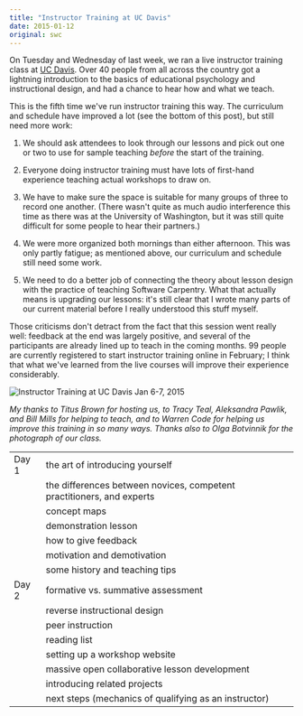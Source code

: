 ```yaml
---
title: "Instructor Training at UC Davis"
date: 2015-01-12
original: swc
---
```

<p>
  On Tuesday and Wednesday of last week,
  we ran a live instructor training class at <a href="http://ucdavis.edu/">UC Davis</a>.
  Over 40 people from all across the country got a lightning introduction to
  the basics of educational psychology and instructional design,
  and had a chance to hear how and what we teach.
</p>
<p>
  This is the fifth time we've run instructor training this way.
  The curriculum and schedule have improved a lot (see the bottom of this post),
  but still need more work:
</p>
<ol>
  <li>
    <p>
      We should ask attendees to look through our lessons
      and pick out one or two to use for sample teaching
      <em>before</em> the start of the training.
    </p>
  </li>
  <li>
    <p>
      Everyone doing instructor training
      must have lots of first-hand experience teaching actual workshops to draw on.
    </p>
  </li>
  <li>
    <p>
      We have to make sure the space is suitable for many groups of three to record one another.
      (There wasn't quite as much audio interference this time as there was at the University of Washington,
      but it was still quite difficult for some people to hear their partners.)
    </p>
  </li>
  <li>
    <p>
      We were more organized both mornings than either afternoon.
      This was only partly fatigue;
      as mentioned above,
      our curriculum and schedule still need some work.
    </p>
  </li>
  <li>
    <p>
      We need to do a better job of connecting the theory about lesson design
      with the practice of teaching Software Carpentry.
      What that actually means is upgrading our lessons:
      it's still clear that I wrote many parts of our current material
      before I really understood this stuff myself.
    </p>
  </li>
</ol>
<p>
  Those criticisms don't detract from the fact that this session went really well:
  feedback at the end was largely positive,
  and several of the participants are already lined up to teach in the coming months.
  99 people are currently registered to start instructor training online in February;
  I think that what we've learned from the live courses will improve their experience considerably.
</p>
<p>
  <img src="@root/files/2015/01/ttt-davis.jpg" alt="Instructor Training at UC Davis Jan 6-7, 2015" class="centered">
</p>
<p>
  <em>
    My thanks to Titus Brown for hosting us,
    to Tracy Teal, Aleksandra Pawlik, and Bill Mills for helping to teach,
    and to Warren Code for helping us improve this training in so many ways.
    Thanks also to Olga Botvinnik for the photograph of our class.
  </em>
</p>
<table class="centered">
  <tr>
    <td>Day 1</td>
    <td>the art of introducing yourself</td>
  </tr>
  <tr>
    <td></td>
    <td>the differences between novices, competent practitioners, and experts</td>
  </tr>
  <tr>
    <td></td>
    <td>concept maps</td>
  </tr>
  <tr>
    <td></td>
    <td>demonstration lesson</td>
  </tr>
  <tr>
    <td></td>
    <td>how to give feedback</td>
  </tr>
  <tr>
    <td></td>
    <td>motivation and demotivation</td>
  </tr>
  <tr>
    <td></td>
    <td>some history and teaching tips</td>
  </tr>
  <tr>
    <td>Day 2</td>
    <td>formative vs. summative assessment</td>
  </tr>
  <tr>
    <td></td>
    <td>reverse instructional design</td>
  </tr>
  <tr>
    <td></td>
    <td>peer instruction</td>
  </tr>
  <tr>
    <td></td>
    <td>reading list</td>
  </tr>
  <tr>
    <td></td>
    <td>setting up a workshop website</td>
  </tr>
  <tr>
    <td></td>
    <td>massive open collaborative lesson development</td>
  </tr>
  <tr>
    <td></td>
    <td>introducing related projects</td>
  </tr>
  <tr>
    <td></td>
    <td>next steps (mechanics of qualifying as an instructor)</td>
  </tr>
</table>

